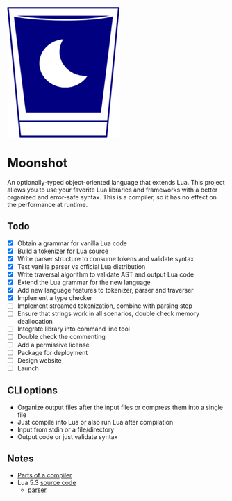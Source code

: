 <img src="moonshot.svg" height="300px"/>

# Moonshot
An optionally-typed object-oriented language that extends Lua. This project allows you to use your favorite Lua libraries and frameworks with a better organized and error-safe syntax. This is a compiler, so it has no effect on the performance at runtime.

## Todo
- [x] Obtain a grammar for vanilla Lua code
- [x] Build a tokenizer for Lua source
- [x] Write parser structure to consume tokens and validate syntax
- [x] Test vanilla parser vs official Lua distribution
- [x] Write traversal algorithm to validate AST and output Lua code
- [x] Extend the Lua grammar for the new language
- [x] Add new language features to tokenizer, parser and traverser
- [x] Implement a type checker
- [ ] Implement streamed tokenization, combine with parsing step
- [ ] Ensure that strings work in all scenarios, double check memory deallocation
- [ ] Integrate library into command line tool
- [ ] Double check the commenting
- [ ] Add a permissive license
- [ ] Package for deployment
- [ ] Design website
- [ ] Launch

## CLI options
- Organize output files after the input files or compress them into a single file
- Just compile into Lua or also run Lua after compilation
- Input from stdin or a file/directory
- Output code or just validate syntax

## Notes
- [Parts of a compiler](https://cs.lmu.edu/~ray/notes/compilerarchitecture/)
- Lua 5.3 [source code](https://www.lua.org/source/5.3/)
  - [parser](https://www.lua.org/source/5.3/lparser.c.html)
